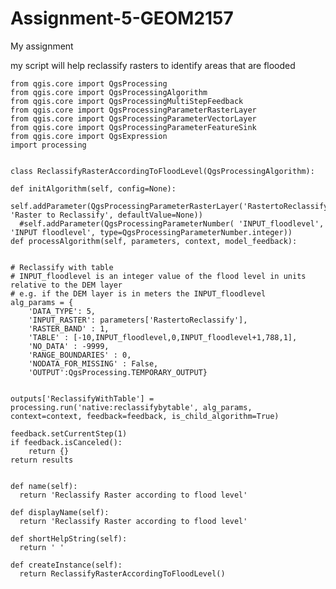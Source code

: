 # Assignment-5-GEOM2157
My assignment 

my script will help reclassify rasters to identify areas that are flooded

    from qgis.core import QgsProcessing
    from qgis.core import QgsProcessingAlgorithm
    from qgis.core import QgsProcessingMultiStepFeedback
    from qgis.core import QgsProcessingParameterRasterLayer
    from qgis.core import QgsProcessingParameterVectorLayer
    from qgis.core import QgsProcessingParameterFeatureSink
    from qgis.core import QgsExpression
    import processing


    class ReclassifyRasterAccordingToFloodLevel(QgsProcessingAlgorithm):

    def initAlgorithm(self, config=None):
      self.addParameter(QgsProcessingParameterRasterLayer('RastertoReclassify', 'Raster to Reclassify', defaultValue=None))
      #self.addParameter(QgsProcessingParameterNumber( 'INPUT_floodlevel', 'INPUT floodlevel', type=QgsProcessingParameterNumber.integer))
    def processAlgorithm(self, parameters, context, model_feedback):


    # Reclassify with table
    # INPUT_floodlevel is an integer value of the flood level in units relative to the DEM layer 
    # e.g. if the DEM layer is in meters the INPUT_floodlevel
    alg_params = {
        'DATA_TYPE': 5,
        'INPUT_RASTER': parameters['RastertoReclassify'],
        'RASTER_BAND' : 1,
        'TABLE' : [-10,INPUT_floodlevel,0,INPUT_floodlevel+1,788,1], 
        'NO_DATA' : -9999, 
        'RANGE_BOUNDARIES' : 0,
        'NODATA_FOR_MISSING' : False, 
        'OUTPUT':QgsProcessing.TEMPORARY_OUTPUT}


    outputs['ReclassifyWithTable'] = processing.run('native:reclassifybytable', alg_params, context=context, feedback=feedback, is_child_algorithm=True)

    feedback.setCurrentStep(1)
    if feedback.isCanceled():
        return {}
    return results


    def name(self):
      return 'Reclassify Raster according to flood level'

    def displayName(self):
      return 'Reclassify Raster according to flood level'

    def shortHelpString(self):
      return ' '

    def createInstance(self):
      return ReclassifyRasterAccordingToFloodLevel()
